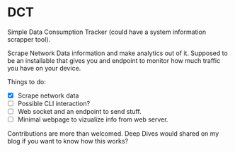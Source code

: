 # DCT

Simple Data Consumption Tracker (could have a system information scrapper tool).

Scrape Network Data information and make analytics out of it.
Supposed to be an installable that gives you and endpoint to monitor how much traffic you have on your device.

Things to do:

- [X] Scrape network data
- [ ] Possible CLI interaction?
- [ ] Web socket and an endpoint to send stuff.
- [ ] Minimal webpage to vizualize info from web server.

Contributions are more than welcomed. Deep Dives would shared on my blog if you want to know how this works?
